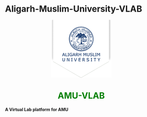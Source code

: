 # Aligarh-Muslim-University-VLAB
<p align="center">
<img src="/public/images/AMU_logo.png">
</p>

<h1 align="center" style="color:green">AMU-VLAB</h1>

<h4>A Virtual Lab platform for AMU<h4>




